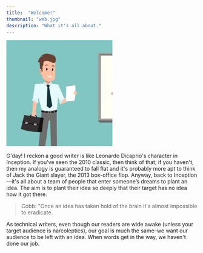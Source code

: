 ```yaml
---
title:  "Welcome!"
thumbnail: "web.jpg"
description: "What it's all about."
---
```


![me](/assets/img/avatar2.jpg)

G'day! I reckon a good writer is like Leonardo Dicaprio's character in Inception. If you've seen the 2010 classic, then think of that; if you haven't, then my analogy is guaranteed to fall flat and it's probably more apt to think of Jack the Giant slayer, the 2013 box-office flop. Anyway, back to Inception—it's all about a team of people that enter someone’s dreams to plant an idea. The aim is to plant their idea so deeply that their target has no idea how it got there.

> Cobb: "Once an idea has taken hold of the brain it's almost impossible to eradicate.

As technical writers, even though our readers are wide awake (unless your target audience is narcoleptics), our goal is much the same–we want our audience to be left with an idea. When words get in the way, we haven't done our job.
